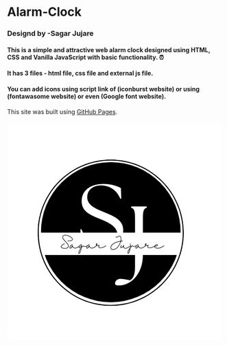 # Alarm-Clock

### Designd by -Sagar Jujare 
#### This is a simple and attractive web alarm clock designed using HTML, CSS and Vanilla JavaScript with basic functionality. ⏰
#### It has 3 files - html file, css file and external js file.
#### You can add icons using script link of (iconburst website) or using (fontawasome website) or even (Google font website).
This site was built using [GitHub Pages](https://sagar-jujare.github.io/Alarm-Clock/).
###
![github](https://raw.githubusercontent.com/sagar-jujare/Alarm-Clock/main/images/logo.png)
